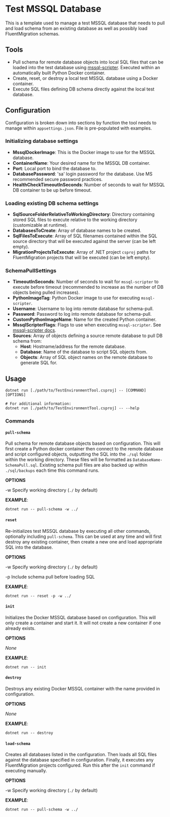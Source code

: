 # Test MSSQL Database 

This is a template used to manage a test MSSQL database that needs to pull and load schema from an existing database as well as possibly load FluentMigration schemas.

## Tools
- Pull schema for remote database objects into local SQL files that can be loaded into the test database using [mssql-scripter](https://github.com/Microsoft/mssql-scripter). Executed within an automatically built Python Docker container.
- Create, reset, or destroy a local test MSSQL database using a Docker container.
- Execute SQL files defining DB schema directly against the local test database.

## Configuration
Configuration is broken down into sections by function the tool needs to manage within `appsettings.json`. File is pre-populated with examples.

### Initializing database settings
- **MssqlDockerImage**: This is the Docker image to use for the MSSQL database.
- **ContainerName**: Your desired name for the MSSQL DB container.
- **Port**: Local port to bind the database to.
- **DatabasePassword**: 'sa' login password for the database. Use MS recommended secure password practices.
- **HealthCheckTimeoutInSeconds**: Number of seconds to wait for MSSQL DB container to be up before timeout.

### Loading existing DB schema settings
- **SqlSourceFolderRelativeToWorkingDirectory**: Directory containing stored SQL files to execute relative to the working directory (customizable at runtime).
- **DatabasesToCreate**: Array of database names to be created.
- **SqlFilesToExecute**: Array of SQL filenames contained within the SQL source directory that will be executed against the server (can be left empty).
- **MigrationProjectsToExecute**: Array of .NET project `csproj` paths for FluentMigration projects that will be executed (can be left empty).

### SchemaPullSettings
- **TimeoutInSeconds**: Number of seconds to wait for `mssql-scripter` to execute before timeout (recommended to increase as the number of DB objects being pulled increases).
- **PythonImageTag**: Python Docker image to use for executing `mssql-scripter`.
- **Username**: Username to log into remote database for schema-pull.
- **Password**: Password to log into remote database for schema-pull.
- **CustomPythonImageName**: Name for the created Python container.
- **MssqlScripterFlags**: Flags to use when executing `mssql-scripter`. See [mssql-scripter docs](https://github.com/microsoft/mssql-scripter/blob/dev/doc/usage_guide.md#options).
- **Sources**: Array of objects defining a source remote database to pull DB schema from:
    - **Host**: Hostname/address for the remote database.
    - **Database**: Name of the database to script SQL objects from.
    - **Objects**: Array of SQL object names on the remote database to generate SQL for.

## Usage
```
dotnet run [./path/to/TestEnvironmentTool.csproj] -- [COMMAND] [OPTIONS]

# For additional information:
dotnet run [./path/to/TestEnvironmentTool.csproj] -- --help
```

### Commands
#### `pull-schema`
Pull schema for remote database objects based on configuration. This will first create a Python docker container then connect to the remote database and script configured objects, outputting the SQL into the `./sql` folder within the working directory. These files will be formatted as `DatabaseName-SchemaPull.sql`. Existing schema pull files are also backed up within `./sql/backups` each time this command runs.

**OPTIONS**

-w Specify working directory (`./` by default)

**EXAMPLE**:

```
dotnet run -- pull-schema -w ../
```

#### `reset`
Re-initializes test MSSQL database by executing all other commands, optionally including `pull-schema`. This can be used at any time and will first destroy any existing container, then create a new one and load appropriate SQL into the database.

**OPTIONS**

-w Specify working directory (`./` by default)

-p Include schema pull before loading SQL

**EXAMPLE**:

```
dotnet run -- reset -p -w ../
```

#### `init`
Initializes the Docker MSSQL database based on configuration. This will only create a container and start it. It will not create a new container if one already exists.

**OPTIONS**

*None*

**EXAMPLE**:

```
dotnet run -- init
```

#### `destroy`
Destroys any existing Docker MSSQL container with the name provided in configuration.

**OPTIONS**

*None*

**EXAMPLE**:

```
dotnet run -- destroy
```

#### `load-schema`
Creates all databases listed in the configuration. Then loads all SQL files against the database specified in configuration. Finally, it executes any FluentMigration projects configured. Run this after the `init` command if executing manually.

**OPTIONS**

-w Specify working directory (`./` by default)

**EXAMPLE**:

```
dotnet run -- pull-schema -w ../
```



